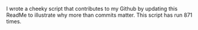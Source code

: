 I wrote a cheeky script that contributes to my Github by updating this ReadMe to illustrate why more than commits matter. This script has run 871 times.